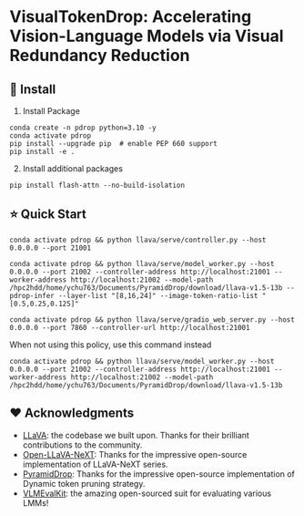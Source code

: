 # VisualTokenDrop: Accelerating Vision-Language Models via Visual Redundancy Reduction

## 🔧 Install

1. Install Package
```Shell
conda create -n pdrop python=3.10 -y
conda activate pdrop
pip install --upgrade pip  # enable PEP 660 support
pip install -e .
```

2. Install additional packages
```Shell
pip install flash-attn --no-build-isolation
```

## ⭐️ Quick Start
```Shell
conda activate pdrop && python llava/serve/controller.py --host 0.0.0.0 --port 21001

conda activate pdrop && python llava/serve/model_worker.py --host 0.0.0.0 --port 21002 --controller-address http://localhost:21001 --worker-address http://localhost:21002 --model-path /hpc2hdd/home/ychu763/Documents/PyramidDrop/download/llava-v1.5-13b --pdrop-infer --layer-list "[8,16,24]" --image-token-ratio-list "[0.5,0.25,0.125]"

conda activate pdrop && python llava/serve/gradio_web_server.py --host 0.0.0.0 --port 7860 --controller-url http://localhost:21001
```

When not using this policy, use this command instead
```Shell
conda activate pdrop && python llava/serve/model_worker.py --host 0.0.0.0 --port 21002 --controller-address http://localhost:21001 --worker-address http://localhost:21002 --model-path /hpc2hdd/home/ychu763/Documents/PyramidDrop/download/llava-v1.5-13b
```

## ❤️ Acknowledgments

- [LLaVA](https://github.com/haotian-liu/LLaVA): the codebase we built upon. Thanks for their brilliant contributions to the community.
- [Open-LLaVA-NeXT](https://github.com/xiaoachen98/Open-LLaVA-NeXT): Thanks for the impressive open-source implementation of LLaVA-NeXT series.
- [PyramidDrop](https://github.com/Cooperx521/PyramidDrop): Thanks for the impressive open-source implementation of Dynamic token pruning strategy.
- [VLMEvalKit](https://github.com/open-compass/VLMEvalKit): the amazing open-sourced suit for evaluating various LMMs!
